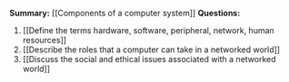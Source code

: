**Summary:** [[Components of a computer system]]
**Questions:**
1. [[Define the terms hardware, software, peripheral, network, human resources]]
2. [[Describe the roles that a computer can take in a networked world]]
3. [[Discuss the social and ethical issues associated with a networked world]]

